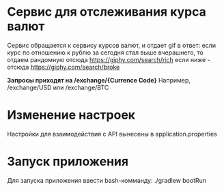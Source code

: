 # Сервис для отслеживания курса валют
Cервис обращается к сервису курсов валют, и отдает gif в ответ:
 если курс по отношению к рублю за сегодня стал выше вчерашнего, то отдаем рандомную отсюда https://giphy.com/search/rich
 если ниже - отсюда https://giphy.com/search/broke

**Запросы приходят на /exchange/{Currence Code}**
Например, /exchange/USD или /exchange/BTC

# Изменение настроек
Настройки для взаимодействия с API вынесены в application.properties 

# Запуск приложения
Для запуска приложения ввести bash-комманду: ./gradlew bootRun

